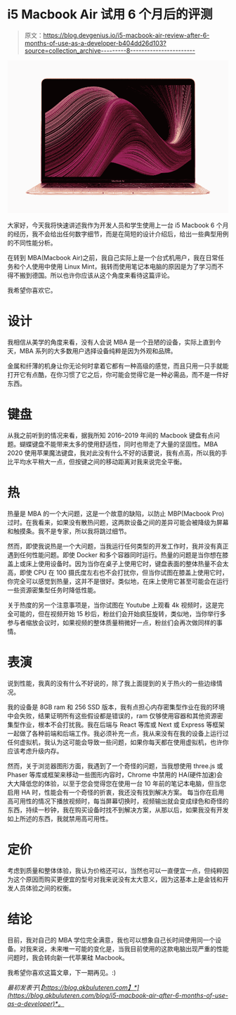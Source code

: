 # i5 Macbook Air 试用 6 个月后的评测

> 原文：<https://blog.devgenius.io/i5-macbook-air-review-after-6-months-of-use-as-a-developer-b404dd26d103?source=collection_archive---------8----------------------->

![](img/5b5f4d5c9077ed907c85495df2c711d7.png)

大家好，今天我将快速讲述我作为开发人员和学生使用上一台 i5 Macbook 6 个月的经历，我不会给出任何数字细节，而是在简短的设计介绍后，给出一些典型用例的不同性能分析。

在转到 MBA(Macbook Air)之前，我自己实际上是一个台式机用户，我在日常任务和个人使用中使用 Linux Mint，我转而使用笔记本电脑的原因是为了学习而不得不搬到德国。所以也许你应该从这个角度来看待这篇评论。

我希望你喜欢它。

# 设计

我相信从美学的角度来看，没有人会说 MBA 是一个丑陋的设备，实际上直到今天，MBA 系列的大多数用户选择设备纯粹是因为外观和品牌。

金属和纤薄的机身让你无论何时拿着它都有一种高级的感觉，而且只用一只手就能打开它有点酷，在你习惯了它之后，你可能会觉得它是一种必需品，而不是一件好东西。

# 键盘

从我之前听到的情况来看，据我所知 2016–2019 年间的 Macbook 键盘有点问题。蝴蝶键盘不能带来太多的使用舒适性，同时也带走了大量的坚固性。MBA 2020 使用苹果魔法键盘，我对此没有什么不好的话要说，我有点高，所以我的手比平均水平稍大一点，但按键之间的移动距离对我来说完全平衡。

# 热

热量是 MBA 的一个大问题，这是一个故意的缺陷，以防止 MBP(Macbook Pro)过时。在我看来，如果没有散热问题，这两款设备之间的差异可能会被降级为屏幕和触摸条。我不是专家，所以我将跳过细节。

然而，即使我说热是一个大问题，当我运行任何类型的开发工作时，我并没有真正遇到任何性能问题。即使 Docker 和多个容器同时运行。热量的问题是当你想在膝盖上或床上使用设备时。因为当你在桌子上使用它时，键盘表面的整体热量不会太高，即使 CPU 在 100 摄氏度左右也不会打扰你，但当你试图在膝盖上使用它时，你完全可以感觉到热量，这并不是很好。类似地，在床上使用它甚至可能会在运行一些资源密集型任务时降低性能。

关于热度的另一个注意事项是，当你试图在 Youtube 上观看 4k 视频时，这是完全可能的，但在视频开始 15 秒后，粉丝们会开始疯狂旋转，类似地，当你举行多参与者缩放会议时，如果视频的整体质量稍微好一点，粉丝们会再次做同样的事情。

# 表演

说到性能，我真的没有什么不好说的，除了我上面提到的关于热火的一些边缘情况。

我的设备是 8GB ram 和 256 SSD 版本，我有点担心内存密集型作业在我的环境中会失败，结果证明所有这些假设都是错误的，ram 仅够使用容器和其他资源密集型作业，根本不会打扰我。我在后端与 React 等库或 Next 或 Express 等框架一起做了各种前端和后端工作。我必须补充一点，我从来没有在我的设备上运行过任何虚拟机，我认为这可能会导致一些问题，如果你每天都在使用虚拟机，也许你应该考虑升级内存。

然而，关于浏览器图形方面，我遇到了一个奇怪的问题，当我想使用 three.js 或 Phaser 等库或框架来移动一些图形内容时，Chrome 中禁用的 HA(硬件加速)会大大降低您的体验，以至于您会觉得您在使用一台 10 年前的笔记本电脑，但当您启用 HA 时，性能会有一个奇怪的折衷，我还没有找到解决方案。 每当你在启用高可用性的情况下播放视频时，每当屏幕切换时，视频输出就会变成绿色和奇怪的东西，持续一秒钟，我在购买设备时找不到解决方案，从那以后，如果我没有开发如上所述的东西，我就禁用高可用性。

# 定价

考虑到质量和整体体验，我认为价格还可以，当然也可以一直便宜一点，但纯粹因为这个原因而购买更便宜的型号对我来说没有太大意义，因为这基本上是金钱和开发人员体验之间的权衡。

# 结论

目前，我对自己的 MBA 学位完全满意，我也可以想象自己长时间使用同一个设备。对我来说，未来唯一可能的变化是，当我目前使用的这款电脑出现严重的性能问题时，我会转向新一代苹果硅 Macbook。

我希望你喜欢这篇文章，下一期再见。:)

*最初发表于*[*【https://blog.akbuluteren.com】*](https://blog.akbuluteren.com/blog/i5-macbook-air-after-6-months-of-use-as-a-developer)*。*